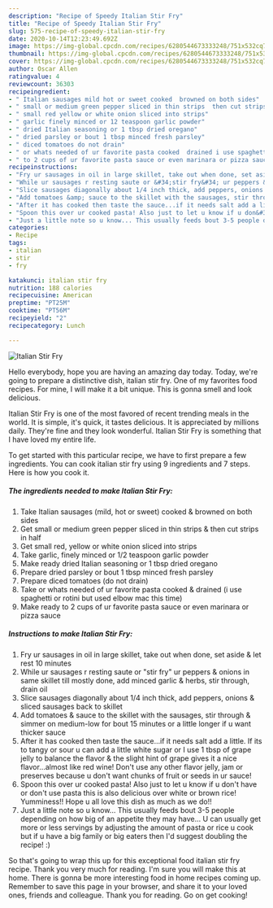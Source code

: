 ```yaml
---
description: "Recipe of Speedy Italian Stir Fry"
title: "Recipe of Speedy Italian Stir Fry"
slug: 575-recipe-of-speedy-italian-stir-fry
date: 2020-10-14T12:23:49.692Z
image: https://img-global.cpcdn.com/recipes/6280544673333248/751x532cq70/italian-stir-fry-recipe-main-photo.jpg
thumbnail: https://img-global.cpcdn.com/recipes/6280544673333248/751x532cq70/italian-stir-fry-recipe-main-photo.jpg
cover: https://img-global.cpcdn.com/recipes/6280544673333248/751x532cq70/italian-stir-fry-recipe-main-photo.jpg
author: Oscar Allen
ratingvalue: 4
reviewcount: 36303
recipeingredient:
- " Italian sausages mild hot or sweet cooked  browned on both sides"
- " small or medium green pepper sliced in thin strips  then cut strips in half"
- " small red yellow or white onion sliced into strips"
- " garlic finely minced or 12 teaspoon garlic powder"
- " dried Italian seasoning or 1 tbsp dried oregano"
- " dried parsley or bout 1 tbsp minced fresh parsley"
- " diced tomatoes do not drain"
- " or whats needed of ur favorite pasta cooked  drained i use spaghetti or rotini but used elbow mac this time"
- " to 2 cups of ur favorite pasta sauce or even marinara or pizza sauce"
recipeinstructions:
- "Fry ur sausages in oil in large skillet, take out when done, set aside &amp; let rest 10 minutes"
- "While ur sausages r resting saute or &#34;stir fry&#34; ur peppers &amp; onions in same skillet till mostly done, add minced garlic &amp; herbs, stir through, drain oil"
- "Slice sausages diagonally about 1/4 inch thick, add peppers, onions &amp; sliced sausages back to skillet"
- "Add tomatoes &amp; sauce to the skillet with the sausages, stir through &amp; simmer on medium-low for bout 15 minutes or a little longer if u want thicker sauce"
- "After it has cooked then taste the sauce...if it needs salt add a little. If its to tangy or sour u can add a little white sugar or I use 1 tbsp of grape jelly to balance the flavor &amp; the slight hint of grape gives it a nice flavor...almost like red wine! Don&#39;t use any other flavor jelly, jam or preserves because u don&#39;t want chunks of fruit or seeds in ur sauce!"
- "Spoon this over ur cooked pasta! Also just to let u know if u don&#39;t have or don&#39;t use pasta this is also delicious over white or brown rice! Yumminess!! Hope u all love this dish as much as we do!!"
- "Just a little note so u know... This usually feeds bout 3-5 people depending on how big of an appetite they may have... U can usually get more or less servings by adjusting the amount of pasta or rice u cook but if u have a big family or big eaters then I&#39;d suggest doubling the recipe! :)"
categories:
- Recipe
tags:
- italian
- stir
- fry

katakunci: italian stir fry 
nutrition: 188 calories
recipecuisine: American
preptime: "PT25M"
cooktime: "PT56M"
recipeyield: "2"
recipecategory: Lunch

---
```



![Italian Stir Fry](https://img-global.cpcdn.com/recipes/6280544673333248/751x532cq70/italian-stir-fry-recipe-main-photo.jpg)

Hello everybody, hope you are having an amazing day today. Today, we're going to prepare a distinctive dish, italian stir fry. One of my favorites food recipes. For mine, I will make it a bit unique. This is gonna smell and look delicious.

Italian Stir Fry is one of the most favored of recent trending meals in the world. It is simple, it's quick, it tastes delicious. It is appreciated by millions daily. They're fine and they look wonderful. Italian Stir Fry is something that I have loved my entire life.




To get started with this particular recipe, we have to first prepare a few ingredients. You can cook italian stir fry using 9 ingredients and 7 steps. Here is how you cook it.

<!--inarticleads1-->

##### The ingredients needed to make Italian Stir Fry:

1. Take  Italian sausages (mild, hot or sweet) cooked &amp; browned on both sides
1. Get  small or medium green pepper sliced in thin strips &amp; then cut strips in half
1. Get  small red, yellow or white onion sliced into strips
1. Take  garlic, finely minced or 1/2 teaspoon garlic powder
1. Make ready  dried Italian seasoning or 1 tbsp dried oregano
1. Prepare  dried parsley or bout 1 tbsp minced fresh parsley
1. Prepare  diced tomatoes (do not drain)
1. Take  or whats needed of ur favorite pasta cooked &amp; drained (i use spaghetti or rotini but used elbow mac this time)
1. Make ready  to 2 cups of ur favorite pasta sauce or even marinara or pizza sauce




<!--inarticleads2-->

##### Instructions to make Italian Stir Fry:

1. Fry ur sausages in oil in large skillet, take out when done, set aside &amp; let rest 10 minutes
1. While ur sausages r resting saute or &#34;stir fry&#34; ur peppers &amp; onions in same skillet till mostly done, add minced garlic &amp; herbs, stir through, drain oil
1. Slice sausages diagonally about 1/4 inch thick, add peppers, onions &amp; sliced sausages back to skillet
1. Add tomatoes &amp; sauce to the skillet with the sausages, stir through &amp; simmer on medium-low for bout 15 minutes or a little longer if u want thicker sauce
1. After it has cooked then taste the sauce...if it needs salt add a little. If its to tangy or sour u can add a little white sugar or I use 1 tbsp of grape jelly to balance the flavor &amp; the slight hint of grape gives it a nice flavor...almost like red wine! Don&#39;t use any other flavor jelly, jam or preserves because u don&#39;t want chunks of fruit or seeds in ur sauce!
1. Spoon this over ur cooked pasta! Also just to let u know if u don&#39;t have or don&#39;t use pasta this is also delicious over white or brown rice! Yumminess!! Hope u all love this dish as much as we do!!
1. Just a little note so u know... This usually feeds bout 3-5 people depending on how big of an appetite they may have... U can usually get more or less servings by adjusting the amount of pasta or rice u cook but if u have a big family or big eaters then I&#39;d suggest doubling the recipe! :)




So that's going to wrap this up for this exceptional food italian stir fry recipe. Thank you very much for reading. I'm sure you will make this at home. There is gonna be more interesting food in home recipes coming up. Remember to save this page in your browser, and share it to your loved ones, friends and colleague. Thank you for reading. Go on get cooking!
